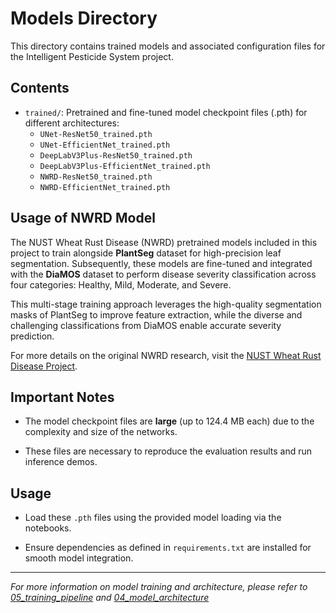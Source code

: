 # Models Directory

This directory contains trained models and associated configuration files for the Intelligent Pesticide System project.

## Contents

- `trained/`: Pretrained and fine-tuned model checkpoint files (.pth) for different architectures:
  - `UNet-ResNet50_trained.pth`
  - `UNet-EfficientNet_trained.pth`
  - `DeepLabV3Plus-ResNet50_trained.pth`
  - `DeepLabV3Plus-EfficientNet_trained.pth`
  - `NWRD-ResNet50_trained.pth`
  - `NWRD-EfficientNet_trained.pth`
 
## Usage of NWRD Model

The NUST Wheat Rust Disease (NWRD) pretrained models included in this project to train alongside **PlantSeg** dataset for high-precision leaf segmentation. Subsequently, these models are fine-tuned and integrated with the **DiaMOS** dataset to perform disease severity classification across four categories: Healthy, Mild, Moderate, and Severe.

This multi-stage training approach leverages the high-quality segmentation masks of PlantSeg to improve feature extraction, while the diverse and challenging classifications from DiaMOS enable accurate severity prediction.

For more details on the original NWRD research, visit the [NUST Wheat Rust Disease Project](https://github.com/dll-ncai/NUST-Wheat-Rust-Disease-NWRD).


## Important Notes

- The model checkpoint files are **large** (up to 124.4 MB each) due to the complexity and size of the networks.

- These files are necessary to reproduce the evaluation results and run inference demos.

## Usage

- Load these `.pth` files using the provided model loading via the notebooks.

- Ensure dependencies as defined in `requirements.txt` are installed for smooth model integration.

---

*For more information on model training and architecture, please refer to [05_training_pipeline](https://github.com/itsbk13/Intelligent-Pesticide_System/blob/main/notebooks/05_training_pipeline.ipynb) and [04_model_architecture](https://github.com/itsbk13/Intelligent-Pesticide_System/blob/main/notebooks/04_model_architecture.ipynb)*
